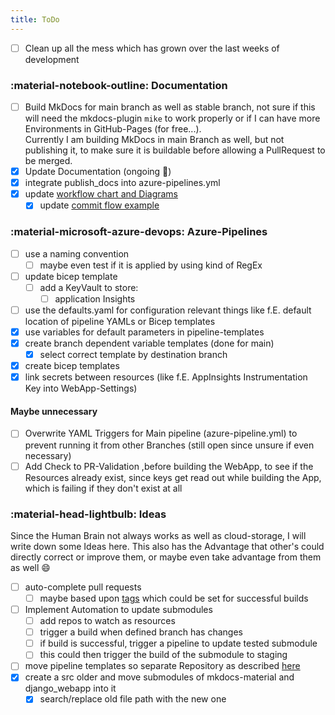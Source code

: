 ```yaml
---
title: ToDo
---
```


- [ ] Clean up all the mess which has grown over the last weeks of development

### :material-notebook-outline: Documentation

- [ ] Build MkDocs for main branch as well as stable branch, not sure if this will need the mkdocs-plugin `mike` to work properly or if I can have more Environments in GitHub-Pages (for free...).<br>Currently I am building MkDocs in main Branch as well, but not publishing it, to make sure it is buildable before allowing a PullRequest to be merged.
- [x] Update Documentation (ongoing :see_no_evil:)
- [x] integrate publish_docs into azure-pipelines.yml
- [x] update [workflow chart and Diagrams](workflow/1-repository.md)
    - [x] update [commit flow example](workflow/1-repository.md#commit-flow-example)

### :material-microsoft-azure-devops: Azure-Pipelines

- [ ] use a naming convention
    - [ ] maybe even test if it is applied by using kind of RegEx
- [ ] update bicep template
    - [ ] add a KeyVault to store:
        - [ ] application Insights
- [ ] use the defaults.yaml for configuration relevant things like f.E. default location of pipeline YAMLs or Bicep templates
- [x] use variables for default parameters in pipeline-templates
- [x] create branch dependent variable templates (done for main)
    - [x] select correct template by destination branch
- [x] create bicep templates
- [x] link secrets between resources (like f.E. AppInsights Instrumentation Key into WebApp-Settings)

#### Maybe unnecessary

- [ ] Overwrite YAML Triggers for Main pipeline (azure-pipeline.yml) to prevent running it from other Branches (still open since unsure if even necessary)
- [ ] Add Check to PR-Validation ,before building the WebApp, to see if the Resources already exist, since keys get read out while building the App, which is failing if they don't exist at all

### :material-head-lightbulb: Ideas

Since the Human Brain not always works as well as cloud-storage, I will write down some Ideas here. This also has the Advantage that other's could directly correct or improve them, or maybe even take advantage from them as well :smile:

- [ ] auto-complete pull requests
    - [ ] maybe based upon [tags](https://docs.microsoft.com/en-us/azure/devops/pipelines/repos/github?view=azure-devops&tabs=yaml#label-sources) which could be set for successful builds
- [ ] Implement Automation to update submodules
    - [ ] add repos to watch as resources
    - [ ] trigger a build when defined branch has changes
    - [ ] if build is successful, trigger a pipeline to update tested submodule
    - [ ] this could then trigger the build of the submodule to staging
- [ ] move pipeline templates so separate Repository as described [here](https://docs.microsoft.com/en-us/azure/devops/pipelines/process/templates?view=azure-devops#use-other-repositories)
- [x] create a src older and move submodules of mkdocs-material and django_webapp into it
    - [x] search/replace old file path with the new one
